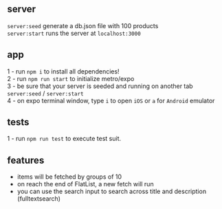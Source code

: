 ## server

`server:seed` generate a db.json file with 100 products <br>
`server:start` runs the server at `localhost:3000`

## app

1 - run `npm i` to install all dependencies! <br>
2 - run `npm run start` to initialize metro/expo <br>
3 - be sure that your server is seeded and running on another tab `server:seed` / `server:start` <br>
4 - on expo terminal window, type `i` to open `iOS` or `a` for `Android` emulator <br>

## tests

1 - run `npm run test` to execute test suit.

## features

-   items will be fetched by groups of 10 <br>
-   on reach the end of FlatList, a new fetch will run <br>
-   you can use the search input to search across title and description (fulltextsearch) <br>
